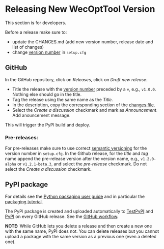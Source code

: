 # Releasing New WecOptTool Version
This section is for developers.

Before a release make sure to:

* update the CHANGES.md (add new version number, release date and list of changes)
* change [version number](https://semver.org/) in `setup.cfg`

## GitHub
In the GitHub repository, click on *Releases*, click on *Draft new release*.

* Title the release with the [version number](https://semver.org/) preceded by a `v`, e.g., `v1.0.0`. Nothing else should go in the title.
* Tag the release using the same name as the *Title*.
* In the description, copy the corresponding section of the [changes file](https://github.com/SNL-WaterPower/WecOptTool/blob/main/CHANGES.md).
* Select the *Create a discussion* checkmark and mark as *Announcement*. Add anouncement message.

This will trigger the PyPI build and deploy.

### Pre-releases:
For pre-releases make sure to use correct [semantic versioning](https://semver.org/) for the version number in `setup.cfg`.
In the Github release, for the *title* and *tag* name append the pre-release version after the version name, e.g., `v1.2.0-alpha` or `v1.2.1-beta.3`, and select the *pre-release* checkmark. Do not select the *Create a discussion* checkmark.

## PyPI package
For details see the [Python packaging user guide](https://packaging.python.org/en/latest/) and in particular the [packaging tutorial](https://packaging.python.org/en/latest/tutorials/packaging-projects/).

The PyPI package is created and uploaded automatically to [TestPyPI](https://test.pypi.org/) and [PyPI](https://pypi.org/) on every GitHub release.
See the [GitHub workflow](https://github.com/cmichelenstrofer/WecOptTool/tree/main/.github/workflows/publish-to-pypi.yml).

**NOTE:** While GitHub lets you delete a release and then create a new one with the same name, PyPI does not. You can delete releases but you cannot upload a package with the same version as a previous one (even a deleted one).

